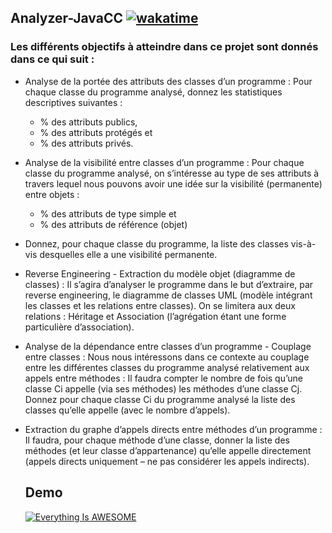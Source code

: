 ## Analyzer-JavaCC [![wakatime](https://wakatime.com/badge/github/josue-lubaki/Analyzer-JavaCC.svg)](https://wakatime.com/badge/github/josue-lubaki/Analyzer-JavaCC)
### Les différents objectifs à atteindre dans ce projet sont donnés dans ce qui suit :
- Analyse de la portée des attributs des classes d’un programme : Pour chaque
classe du programme analysé, donnez les statistiques descriptives suivantes : 
  - % des attributs publics, 
  - % des attributs protégés et 
  - % des attributs privés.
- Analyse de la visibilité entre classes d’un programme : Pour chaque classe
du programme analysé, on s’intéresse au type de ses attributs à travers lequel
nous pouvons avoir une idée sur la visibilité (permanente) entre objets :
  - % des attributs de type simple et 
  - % des attributs de référence (objet)
- Donnez, pour chaque classe du programme, la liste des classes vis-à-vis
  desquelles elle a une visibilité permanente.
- Reverse Engineering - Extraction du modèle objet (diagramme de classes) : Il
  s’agira d’analyser le programme dans le but d’extraire, par reverse engineering,
  le diagramme de classes UML (modèle intégrant les classes et les relations entre
  classes). On se limitera aux deux relations : Héritage et Association (l’agrégation
  étant une forme particulière d’association).
- Analyse de la dépendance entre classes d’un programme - Couplage entre
  classes : Nous nous intéressons dans ce contexte au couplage entre les différentes
  classes du programme analysé relativement aux appels entre méthodes : Il
  faudra compter le nombre de fois qu’une classe Ci appelle (via ses méthodes) les
  méthodes d’une classe Cj. Donnez pour chaque classe Ci du programme analysé
  la liste des classes qu’elle appelle (avec le nombre d’appels).
- Extraction du graphe d’appels directs entre méthodes d’un programme : Il
  faudra, pour chaque méthode d’une classe, donner la liste des méthodes (et leur
  classe d’appartenance) qu’elle appelle directement (appels directs uniquement –
  ne pas considérer les appels indirects).
  
  ## Demo
  [![Everything Is AWESOME](https://videoapi-muybridge.vimeocdn.com/animated-thumbnails/image/24c82312-4892-48b9-9fb6-3d49ba8a505f.gif?ClientID=vimeo-core-prod&Date=1639297032&Signature=12bedb2a1e0484cb7e576476ea24739d74075268)](https://youtu.be/bdo1jc7CAmc "JavaCC Analyseur")
